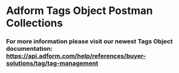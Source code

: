 # Adform Tags Object Postman Collections
### For more information please visit our newest Tags Object documentation: https://api.adform.com/help/references/buyer-solutions/tag/tag-management